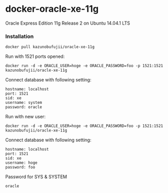 docker-oracle-xe-11g
============================

Oracle Express Edition 11g Release 2 on Ubuntu 14.04.1 LTS

### Installation
```
docker pull kazunobufujii/oracle-xe-11g
```

Run with 1521 ports opened:
```
docker run -d -e ORACLE_USER=hoge -e ORACLE_PASSWORD=foo -p 1521:1521 kazunobufujii/oracle-xe-11g
```

Connect database with following setting:
```
hostname: localhost
port: 1521
sid: xe
username: system
password: oracle
```

Run with new user:
```
docker run -d -e ORACLE_USER=hoge -e ORACLE_PASSWORD=foo -p 1521:1521 kazunobufujii/oracle-xe-11g
```

Connect database with following setting:
```
hostname: localhost
port: 1521
sid: xe
username: hoge
password: foo
```

Password for SYS & SYSTEM
```
oracle
```

